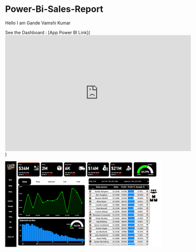 # Power-Bi-Sales-Report

Hello I am Gande Vamshi Kumar

See the Dashboard : [App Power BI Link](<iframe title="Vamshi Project" width="600" height="373.5" src="https://app.powerbi.com/view?r=eyJrIjoiYjc5MWNlNDMtNDAzYi00YTUyLWExNGYtNmJlNjVlOTYyZDJiIiwidCI6IjlhZWRlNDhjLTM1ZDQtNGIzOS05ZmE4LTdjNDA3N2YyZGZkNiJ9" frameborder="0" allowFullScreen="true"></iframe>)

![Portfolio Dashboard](Sales-Report-Screenshot.png)
